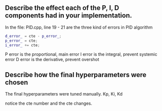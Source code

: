 ## Describe the effect each of the P, I, D components had in your implementation.
In the file: PID.cpp, line 19 - 21 are the three kind of errors in PID algorithm
```c++
d_error_ = cte - p_error_;
p_error_ = cte;
i_error_ += cte;
```
P error is the proportional, main error
I error is the integral, prevent systemic error
D error is the derivative, prevent overshot



## Describe how the final hyperparameters were chosen
The final hyperparameters were tuned manually.
Kp, Ki, Kd

notice the cte number and the cte changes. 



